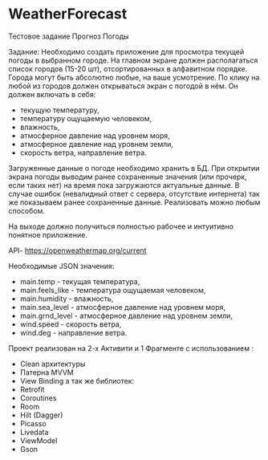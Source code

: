 # WeatherForecast
Тестовое задание Прогноз Погоды

Задание: 
Необходимо создать приложение для просмотра текущей погоды в выбранном городе.
На главном экране должен располагаться список городов (15-20 шт), отсортированных в алфавитном порядке. Города могут быть абсолютно любые, на ваше усмотрение. 
По клику на любой из городов должен открываться экран с погодой в нём. Он должен включать в себя:
-  текущую температуру,
-  температуру ощущаемую человеком,
-  влажность, 
-  атмосферное давление над уровнем моря,
-  атмосферное давление над уровнем земли, 
-  скорость ветра, направление ветра. 

Загруженные данные о погоде необходимо хранить в БД. При открытии экрана погоды выводим ранее сохраненные значения (или прочерк, если таких нет) на время пока загружаются актуальные данные. 
В случае ошибок (невалидный ответ с сервера, отсутствие интернета) так же показываем ранее сохраненные данные. Реализовать можно любым способом. 

На выходе должно получиться полностью рабочее и интуитивно понятное приложение. 

 API- https://openweathermap.org/current 
 
 Необходимые JSON значения: 
- main.temp - текущая температура, 
- main.feels_like - температура ощущаемая человеком, 
- main.humidity - влажность, 
- main.sea_level - атмосферное давление над уровнем моря, 
- main.grnd_level - атмосферное давление над уровнем земли, 
- wind.speed - скорость ветра,
- wind.deg - направление ветра.

Проект реализован на 2-х Активити и 1 Фрагменте с использованием :
- Clean архитектуры
- Патерна MVVM
- View Binding
а так же библиотек: 
- Retrofit
- Coroutines
- Room
- Hilt (Dagger)
- Picasso
- Livedata
- ViewModel
- Gson
